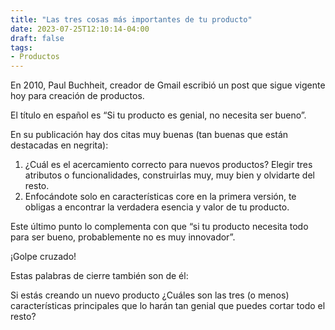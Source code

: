 ```yaml
---
title: "Las tres cosas más importantes de tu producto"
date: 2023-07-25T12:10:14-04:00
draft: false
tags:
- Productos
---
```

En 2010, Paul Buchheit, creador de Gmail escribió un post que sigue vigente hoy para creación de productos.

El título en español es “Si tu producto es genial, no necesita ser bueno”.

En su publicación hay dos citas muy buenas (tan buenas que están destacadas en negrita):

1. ¿Cuál es el acercamiento correcto para nuevos productos? Elegir tres atributos o funcionalidades, construirlas muy, muy bien y olvidarte del resto.
2. Enfocándote solo en características core en la primera versión, te obligas a encontrar la verdadera esencia y valor de tu producto. 

Este último punto lo complementa con que “si tu producto necesita todo para ser bueno, probablemente no es muy innovador”.

¡Golpe cruzado!

Estas palabras de cierre también son de él:

Si estás creando un nuevo producto ¿Cuáles son las tres (o menos) características principales que lo harán tan genial que puedes cortar todo el resto?

